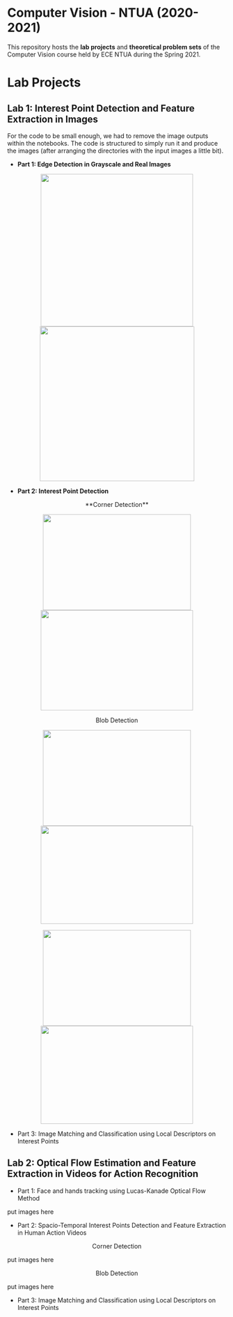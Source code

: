 # Computer Vision - NTUA (2020-2021)

This repository hosts the **lab projects** and **theoretical problem sets** of the Computer Vision course held by ECE NTUA during the Spring 2021.

# Lab Projects

## Lab 1: Interest Point Detection and Feature Extraction in Images

For the code to be small enough, we had to remove the image outputs within the notebooks. The code is structured to simply run it and produce the images (after arranging the directories with the input images a little bit).

- **Part 1: Edge Detection in Grayscale and Real Images**


<p align="center">
  <img width="350" height="350" src="https://github.com/d-dimos/computer_vision_ntua/blob/master/labs/lab1/README_imgs/edge_in.jpg?raw=true">
  <img width="355" height="355" src="https://github.com/d-dimos/computer_vision_ntua/blob/master/labs/lab1/README_imgs/edge_out.png?raw=true">
</p>


- **Part 2: Interest Point Detection**

<p align="center">
    **Corner Detection**
</p>

<p align="center">
  <img width="340" height="220" src="https://github.com/d-dimos/computer_vision_ntua/blob/master/labs/lab1/README_imgs/corner_in.jpg?raw=true">
  <img width="350" height="230" src="https://github.com/d-dimos/computer_vision_ntua/blob/master/labs/lab1/README_imgs/corner_out.png?raw=true">
</p>

<p align="center">
    Blob Detection
</p>

<p align="center">
  <img width="340" height="220" src="https://github.com/d-dimos/computer_vision_ntua/blob/master/labs/lab1/README_imgs/blob1_in.jpg?raw=true">
  <img width="350" height="225" src="https://github.com/d-dimos/computer_vision_ntua/blob/master/labs/lab1/README_imgs/blob1_out.png?raw=true">
</p>

<p align="center">
  <img width="340" height="220" src="https://github.com/d-dimos/computer_vision_ntua/blob/master/labs/lab1/README_imgs/blob2_in.png?raw=true">
  <img width="350" height="225" src="https://github.com/d-dimos/computer_vision_ntua/blob/master/labs/lab1/README_imgs/blob2_out.png?raw=true">
</p>

- Part 3: Image Matching and Classification using Local Descriptors on Interest Points


## Lab 2: Optical Flow Estimation and Feature Extraction in Videos for Action Recognition

- Part 1: Face and hands tracking using Lucas-Kanade Optical Flow Method

put images here

- Part 2: Spacio-Temporal Interest Points Detection and Feature Extraction in Human Action Videos 

<p align="center">
    Corner Detection
</p>

put images here

<p align="center">
    Blob Detection
</p>

put images here

- Part 3: Image Matching and Classification using Local Descriptors on Interest Points



